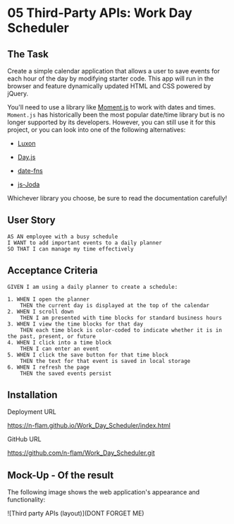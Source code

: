 # 05 Third-Party APIs: Work Day Scheduler

## The Task

Create a simple calendar application that allows a user to save events for each hour of the day by modifying starter code. This app will run in the browser and feature dynamically updated HTML and CSS powered by jQuery.

You'll need to use a library like [Moment.js](https://momentjs.com/) to work with dates and times. `Moment.js` has historically been the most popular date/time library but is no longer supported by its developers. However, you can still use it for this project, or you can look into one of the following alternatives:

  * [Luxon](https://moment.github.io/luxon/)

  * [Day.js](https://day.js.org/)

  * [date-fns](https://date-fns.org/)

  * [js-Joda](https://js-joda.github.io/js-joda/)

Whichever library you choose, be sure to read the documentation carefully!

## User Story

```
AS AN employee with a busy schedule
I WANT to add important events to a daily planner
SO THAT I can manage my time effectively
```

## Acceptance Criteria

```
GIVEN I am using a daily planner to create a schedule:

1. WHEN I open the planner
    THEN the current day is displayed at the top of the calendar
2. WHEN I scroll down
    THEN I am presented with time blocks for standard business hours
3. WHEN I view the time blocks for that day
    THEN each time block is color-coded to indicate whether it is in the past, present, or future
4. WHEN I click into a time block
    THEN I can enter an event
5. WHEN I click the save button for that time block
    THEN the text for that event is saved in local storage
6. WHEN I refresh the page
    THEN the saved events persist
```

## Installation

Deployment URL

https://n-flam.github.io/Work_Day_Scheduler/index.html

GitHub URL

https://github.com/n-flam/Work_Day_Scheduler.git


## Mock-Up - Of the result

The following image shows the web application's appearance and functionality:

![Third party APIs (layout)](DONT FORGET ME)
